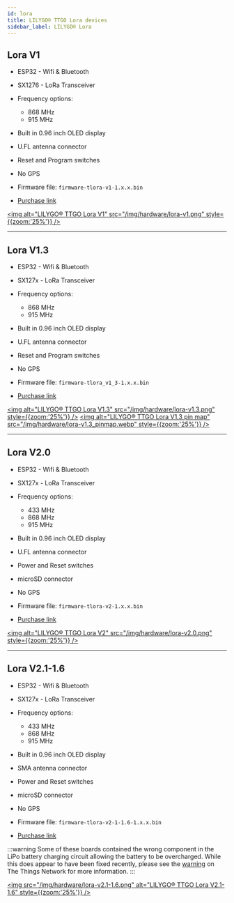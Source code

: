```yaml
---
id: lora
title: LILYGO® TTGO Lora devices
sidebar_label: LILYGO® Lora
---
```


## Lora V1

- ESP32 - Wifi & Bluetooth
- SX1276 - LoRa Transceiver
- Frequency options:
  - 868 MHz
  - 915 MHz
- Built in 0.96 inch OLED display
- U.FL antenna connector
- Reset and Program switches
- No GPS

- Firmware file: `firmware-tlora-v1-1.x.x.bin`
- [Purchase link](https://www.aliexpress.com/item/32840238513.html)

[<img alt="LILYGO® TTGO Lora V1" src="/img/hardware/lora-v1.png" style={{zoom:'25%'}} />](/img/hardware/lora-v1.png)


<hr>

## Lora V1.3

- ESP32 - Wifi & Bluetooth
- SX127x - LoRa Transceiver
- Frequency options:
  - 868 MHz
  - 915 MHz
- Built in 0.96 inch OLED display
- U.FL antenna connector
- Reset and Program switches
- No GPS

- Firmware file: `firmware-tlora_v1_3-1.x.x.bin`
- [Purchase link](https://www.aliexpress.com/item/4000628100802.html)

[<img alt="LILYGO® TTGO Lora V1.3" src="/img/hardware/lora-v1.3.png" style={{zoom:'25%'}} />](/img/hardware/lora-v1.3.png)
[<img alt="LILYGO® TTGO Lora V1.3 pin map" src="/img/hardware/lora-v1.3_pinmap.webp" style={{zoom:'25%'}} />](/img/hardware/lora-v1.3_pinmap.webp)

<hr>

## Lora V2.0

- ESP32 - Wifi & Bluetooth
- SX127x - LoRa Transceiver
- Frequency options:
  - 433 MHz
  - 868 MHz
  - 915 MHz
- Built in 0.96 inch OLED display
- U.FL antenna connector
- Power and Reset switches
- microSD connector
- No GPS

- Firmware file: `firmware-tlora-v2-1.x.x.bin`
- [Purchase link](https://www.aliexpress.com/item/32846302183.html)

[<img alt="LILYGO® TTGO Lora V2" src="/img/hardware/lora-v2.0.png" style={{zoom:'25%'}} />](/img/hardware/lora-v2.0.png)

<hr>

## Lora V2.1-1.6

- ESP32 - Wifi & Bluetooth
- SX127x - LoRa Transceiver
- Frequency options:
  - 433 MHz
  - 868 MHz
  - 915 MHz
- Built in 0.96 inch OLED display
- SMA antenna connector
- Power and Reset switches
- microSD connector
- No GPS

- Firmware file: `firmware-tlora-v2-1-1.6-1.x.x.bin`
- [Purchase link](https://www.aliexpress.com/item/32915894264.html)

:::warning
Some of these boards contained the wrong component in the LiPo battery charging circuit allowing the battery to be overcharged. While this does appear to have been fixed recently, please see the [warning](https://www.thethingsnetwork.org/community/berlin/post/warning-attention-users-of-ttgo21-v16-boards-labeled-t3_v16-on-pcb-battery-exploded-and-got-on-fire) on The Things Network for more information.
:::

[<img src="/img/hardware/lora-v2.1-1.6.png" alt="LILYGO® TTGO Lora V2.1-1.6" style={{zoom:'25%'}} />](/img/hardware/lora-v2.1-1.6.png)
